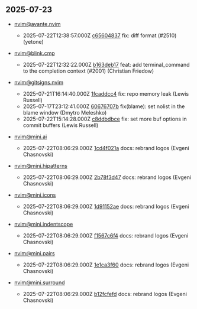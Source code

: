 ## 2025-07-23

* nvim@avante.nvim
  - 2025-07-22T12:38:57.000Z [c65604837](https://github.com/yetone/avante.nvim/commit/c65604837c687f71636bec334a907a6a893851a2) fix: diff format (#2510) (yetone)

* nvim@blink.cmp
  - 2025-07-22T12:32:22.000Z [b163deb17](https://github.com/Saghen/blink.cmp/commit/b163deb174806b5cdb1e7e68bf53e7cf56caea65) feat: add terminal_command to the completion context (#2001) (Christian Friedow)

* nvim@gitsigns.nvim
  - 2025-07-21T16:14:40.000Z [1fcaddcc4](https://github.com/lewis6991/gitsigns.nvim/commit/1fcaddcc427ff5802b6602f46de37a5352d0f9e0) fix: repo memory leak (Lewis Russell)
  - 2025-07-17T23:12:41.000Z [60676707b](https://github.com/lewis6991/gitsigns.nvim/commit/60676707b6a5fa42369e8ff40a481ca45987e0d0) fix(blame): set nolist in the blame window (Dmytro Meleshko)
  - 2025-07-22T15:14:28.000Z [c8ddbdbce](https://github.com/lewis6991/gitsigns.nvim/commit/c8ddbdbce20d31561f6e19e7a3e9e8874714edfc) fix: set more buf options in commit buffers (Lewis Russell)

* nvim@mini.ai
  - 2025-07-22T08:06:29.000Z [1cd4f021a](https://github.com/echasnovski/mini.ai/commit/1cd4f021a05c29acd4ab511c0981da14217daf38) docs: rebrand logos (Evgeni Chasnovski)

* nvim@mini.hipatterns
  - 2025-07-22T08:06:29.000Z [2b78f3d47](https://github.com/echasnovski/mini.hipatterns/commit/2b78f3d475d60ea1793a6d595ff65a0db9ac3a67) docs: rebrand logos (Evgeni Chasnovski)

* nvim@mini.icons
  - 2025-07-22T08:06:29.000Z [1d91152ae](https://github.com/echasnovski/mini.icons/commit/1d91152ae9913e148c3e330ce2c921cf4f36995f) docs: rebrand logos (Evgeni Chasnovski)

* nvim@mini.indentscope
  - 2025-07-22T08:06:29.000Z [f1567c6f4](https://github.com/echasnovski/mini.indentscope/commit/f1567c6f46c250b22f4ad1b847a042464742b11d) docs: rebrand logos (Evgeni Chasnovski)

* nvim@mini.pairs
  - 2025-07-22T08:06:29.000Z [1e1ca3f60](https://github.com/echasnovski/mini.pairs/commit/1e1ca3f60f58d4050bf814902b472eec9963a5dd) docs: rebrand logos (Evgeni Chasnovski)

* nvim@mini.surround
  - 2025-07-22T08:06:29.000Z [b12fcfefd](https://github.com/echasnovski/mini.surround/commit/b12fcfefd6b9b7c9e9a773bc0e3e07ae20c03351) docs: rebrand logos (Evgeni Chasnovski)